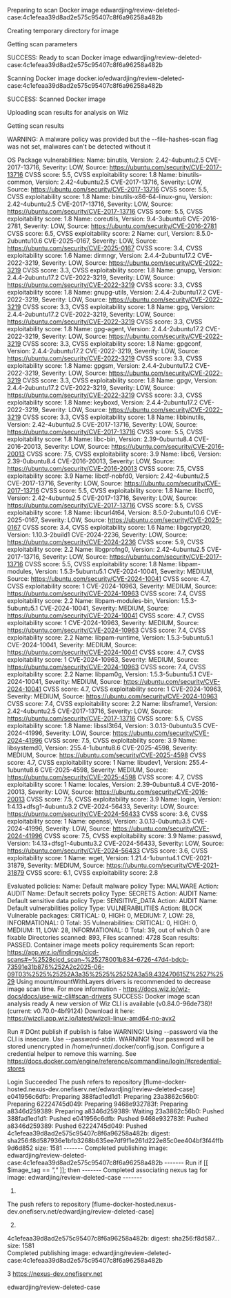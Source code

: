 Preparing to scan Docker image edwardjing/review-deleted-case:4c1efeaa39d8ad2e575c95407c8f6a96258a482b

                                                                                
Creating temporary directory for image

                                                                                
Getting scan parameters

                                                                                
SUCCESS: Ready to scan Docker image edwardjing/review-deleted-case:4c1efeaa39d8ad2e575c95407c8f6a96258a482b

                                                                                
Scanning Docker image docker.io/edwardjing/review-deleted-case:4c1efeaa39d8ad2e575c95407c8f6a96258a482b

                                                                                
SUCCESS: Scanned Docker image

                                                                                
Uploading scan results for analysis on Wiz

                                                                                
Getting scan results

                                                                                
WARNING: A malware policy was provided but the --file-hashes-scan flag was not set, malwares can't be detected without it

                                                                                
OS Package vulnerabilities:
    Name: binutils, Version: 2.42-4ubuntu2.5
        CVE-2017-13716, Severity: LOW, Source: https://ubuntu.com/security/CVE-2017-13716
            CVSS score: 5.5, CVSS exploitability score: 1.8
    Name: binutils-common, Version: 2.42-4ubuntu2.5
        CVE-2017-13716, Severity: LOW, Source: https://ubuntu.com/security/CVE-2017-13716
            CVSS score: 5.5, CVSS exploitability score: 1.8
    Name: binutils-x86-64-linux-gnu, Version: 2.42-4ubuntu2.5
        CVE-2017-13716, Severity: LOW, Source: https://ubuntu.com/security/CVE-2017-13716
            CVSS score: 5.5, CVSS exploitability score: 1.8
    Name: coreutils, Version: 9.4-3ubuntu6
        CVE-2016-2781, Severity: LOW, Source: https://ubuntu.com/security/CVE-2016-2781
            CVSS score: 6.5, CVSS exploitability score: 2
    Name: curl, Version: 8.5.0-2ubuntu10.6
        CVE-2025-0167, Severity: LOW, Source: https://ubuntu.com/security/CVE-2025-0167
            CVSS score: 3.4, CVSS exploitability score: 1.6
    Name: dirmngr, Version: 2.4.4-2ubuntu17.2
        CVE-2022-3219, Severity: LOW, Source: https://ubuntu.com/security/CVE-2022-3219
            CVSS score: 3.3, CVSS exploitability score: 1.8
    Name: gnupg, Version: 2.4.4-2ubuntu17.2
        CVE-2022-3219, Severity: LOW, Source: https://ubuntu.com/security/CVE-2022-3219
            CVSS score: 3.3, CVSS exploitability score: 1.8
    Name: gnupg-utils, Version: 2.4.4-2ubuntu17.2
        CVE-2022-3219, Severity: LOW, Source: https://ubuntu.com/security/CVE-2022-3219
            CVSS score: 3.3, CVSS exploitability score: 1.8
    Name: gpg, Version: 2.4.4-2ubuntu17.2
        CVE-2022-3219, Severity: LOW, Source: https://ubuntu.com/security/CVE-2022-3219
            CVSS score: 3.3, CVSS exploitability score: 1.8
    Name: gpg-agent, Version: 2.4.4-2ubuntu17.2
        CVE-2022-3219, Severity: LOW, Source: https://ubuntu.com/security/CVE-2022-3219
            CVSS score: 3.3, CVSS exploitability score: 1.8
    Name: gpgconf, Version: 2.4.4-2ubuntu17.2
        CVE-2022-3219, Severity: LOW, Source: https://ubuntu.com/security/CVE-2022-3219
            CVSS score: 3.3, CVSS exploitability score: 1.8
    Name: gpgsm, Version: 2.4.4-2ubuntu17.2
        CVE-2022-3219, Severity: LOW, Source: https://ubuntu.com/security/CVE-2022-3219
            CVSS score: 3.3, CVSS exploitability score: 1.8
    Name: gpgv, Version: 2.4.4-2ubuntu17.2
        CVE-2022-3219, Severity: LOW, Source: https://ubuntu.com/security/CVE-2022-3219
            CVSS score: 3.3, CVSS exploitability score: 1.8
    Name: keyboxd, Version: 2.4.4-2ubuntu17.2
        CVE-2022-3219, Severity: LOW, Source: https://ubuntu.com/security/CVE-2022-3219
            CVSS score: 3.3, CVSS exploitability score: 1.8
    Name: libbinutils, Version: 2.42-4ubuntu2.5
        CVE-2017-13716, Severity: LOW, Source: https://ubuntu.com/security/CVE-2017-13716
            CVSS score: 5.5, CVSS exploitability score: 1.8
    Name: libc-bin, Version: 2.39-0ubuntu8.4
        CVE-2016-20013, Severity: LOW, Source: https://ubuntu.com/security/CVE-2016-20013
            CVSS score: 7.5, CVSS exploitability score: 3.9
    Name: libc6, Version: 2.39-0ubuntu8.4
        CVE-2016-20013, Severity: LOW, Source: https://ubuntu.com/security/CVE-2016-20013
            CVSS score: 7.5, CVSS exploitability score: 3.9
    Name: libctf-nobfd0, Version: 2.42-4ubuntu2.5
        CVE-2017-13716, Severity: LOW, Source: https://ubuntu.com/security/CVE-2017-13716
            CVSS score: 5.5, CVSS exploitability score: 1.8
    Name: libctf0, Version: 2.42-4ubuntu2.5
        CVE-2017-13716, Severity: LOW, Source: https://ubuntu.com/security/CVE-2017-13716
            CVSS score: 5.5, CVSS exploitability score: 1.8
    Name: libcurl4t64, Version: 8.5.0-2ubuntu10.6
        CVE-2025-0167, Severity: LOW, Source: https://ubuntu.com/security/CVE-2025-0167
            CVSS score: 3.4, CVSS exploitability score: 1.6
    Name: libgcrypt20, Version: 1.10.3-2build1
        CVE-2024-2236, Severity: LOW, Source: https://ubuntu.com/security/CVE-2024-2236
            CVSS score: 5.9, CVSS exploitability score: 2.2
    Name: libgprofng0, Version: 2.42-4ubuntu2.5
        CVE-2017-13716, Severity: LOW, Source: https://ubuntu.com/security/CVE-2017-13716
            CVSS score: 5.5, CVSS exploitability score: 1.8
    Name: libpam-modules, Version: 1.5.3-5ubuntu5.1
        CVE-2024-10041, Severity: MEDIUM, Source: https://ubuntu.com/security/CVE-2024-10041
            CVSS score: 4.7, CVSS exploitability score: 1
        CVE-2024-10963, Severity: MEDIUM, Source: https://ubuntu.com/security/CVE-2024-10963
            CVSS score: 7.4, CVSS exploitability score: 2.2
    Name: libpam-modules-bin, Version: 1.5.3-5ubuntu5.1
        CVE-2024-10041, Severity: MEDIUM, Source: https://ubuntu.com/security/CVE-2024-10041
            CVSS score: 4.7, CVSS exploitability score: 1
        CVE-2024-10963, Severity: MEDIUM, Source: https://ubuntu.com/security/CVE-2024-10963
            CVSS score: 7.4, CVSS exploitability score: 2.2
    Name: libpam-runtime, Version: 1.5.3-5ubuntu5.1
        CVE-2024-10041, Severity: MEDIUM, Source: https://ubuntu.com/security/CVE-2024-10041
            CVSS score: 4.7, CVSS exploitability score: 1
        CVE-2024-10963, Severity: MEDIUM, Source: https://ubuntu.com/security/CVE-2024-10963
            CVSS score: 7.4, CVSS exploitability score: 2.2
    Name: libpam0g, Version: 1.5.3-5ubuntu5.1
        CVE-2024-10041, Severity: MEDIUM, Source: https://ubuntu.com/security/CVE-2024-10041
            CVSS score: 4.7, CVSS exploitability score: 1
        CVE-2024-10963, Severity: MEDIUM, Source: https://ubuntu.com/security/CVE-2024-10963
            CVSS score: 7.4, CVSS exploitability score: 2.2
    Name: libsframe1, Version: 2.42-4ubuntu2.5
        CVE-2017-13716, Severity: LOW, Source: https://ubuntu.com/security/CVE-2017-13716
            CVSS score: 5.5, CVSS exploitability score: 1.8
    Name: libssl3t64, Version: 3.0.13-0ubuntu3.5
        CVE-2024-41996, Severity: LOW, Source: https://ubuntu.com/security/CVE-2024-41996
            CVSS score: 7.5, CVSS exploitability score: 3.9
    Name: libsystemd0, Version: 255.4-1ubuntu8.6
        CVE-2025-4598, Severity: MEDIUM, Source: https://ubuntu.com/security/CVE-2025-4598
            CVSS score: 4.7, CVSS exploitability score: 1
    Name: libudev1, Version: 255.4-1ubuntu8.6
        CVE-2025-4598, Severity: MEDIUM, Source: https://ubuntu.com/security/CVE-2025-4598
            CVSS score: 4.7, CVSS exploitability score: 1
    Name: locales, Version: 2.39-0ubuntu8.4
        CVE-2016-20013, Severity: LOW, Source: https://ubuntu.com/security/CVE-2016-20013
            CVSS score: 7.5, CVSS exploitability score: 3.9
    Name: login, Version: 1:4.13+dfsg1-4ubuntu3.2
        CVE-2024-56433, Severity: LOW, Source: https://ubuntu.com/security/CVE-2024-56433
            CVSS score: 3.6, CVSS exploitability score: 1
    Name: openssl, Version: 3.0.13-0ubuntu3.5
        CVE-2024-41996, Severity: LOW, Source: https://ubuntu.com/security/CVE-2024-41996
            CVSS score: 7.5, CVSS exploitability score: 3.9
    Name: passwd, Version: 1:4.13+dfsg1-4ubuntu3.2
        CVE-2024-56433, Severity: LOW, Source: https://ubuntu.com/security/CVE-2024-56433
            CVSS score: 3.6, CVSS exploitability score: 1
    Name: wget, Version: 1.21.4-1ubuntu4.1
        CVE-2021-31879, Severity: MEDIUM, Source: https://ubuntu.com/security/CVE-2021-31879
            CVSS score: 6.1, CVSS exploitability score: 2.8

Evaluated policies:
    Name: Default malware policy
    Type: MALWARE
    Action: AUDIT
    Name: Default secrets policy
    Type: SECRETS
    Action: AUDIT
    Name: Default sensitive data policy
    Type: SENSITIVE_DATA
    Action: AUDIT
    Name: Default vulnerabilities policy
    Type: VULNERABILITIES
    Action: BLOCK
Vulnerable packages: CRITICAL: 0, HIGH: 0, MEDIUM: 7, LOW: 28, INFORMATIONAL: 0
    Total: 35
Vulnerabilities: CRITICAL: 0, HIGH: 0, MEDIUM: 11, LOW: 28, INFORMATIONAL: 0
    Total: 39, out of which 0 are fixable
Directories scanned: 893, Files scanned: 4728
Scan results: PASSED. Container image meets policy requirements
Scan report: https://app.wiz.io/findings/cicd-scans#~%2528cicd_scan~%25278001b834-6726-47d4-bdcb-73591e31b876%252A2c2025-06-09T03%2525%25252A3a35%2525%25252A3a59.432470615Z%2527%2529
Using mount/mountWithLayers drivers is recommended to decrease image scan time. For more information - https://docs.wiz.io/wiz-docs/docs/use-wiz-cli#scan-drivers
SUCCESS: Docker image scan analysis ready
A new version of Wiz CLI is available (v0.84.0-96de738)! (current: v0.70.0-4bf9124)
Download it here:
	https://wizcli.app.wiz.io/latest/wizcli-linux-amd64-no-avx2

Run # DOnt publish if publish is false
WARNING! Using --password via the CLI is insecure. Use --password-stdin.
WARNING! Your password will be stored unencrypted in /home/runner/.docker/config.json.
Configure a credential helper to remove this warning. See
https://docs.docker.com/engine/reference/commandline/login/#credential-stores

Login Succeeded
The push refers to repository [flume-docker-hosted.nexus-dev.onefiserv.net/edwardjing/review-deleted-case]
e041956c6dfb: Preparing
388fad1ed1d1: Preparing
23a3862c56b0: Preparing
62224745d049: Preparing
9468e932783f: Preparing
a8346d259389: Preparing
a8346d259389: Waiting
23a3862c56b0: Pushed
388fad1ed1d1: Pushed
e041956c6dfb: Pushed
9468e932783f: Pushed
a8346d259389: Pushed
62224745d049: Pushed
4c1efeaa39d8ad2e575c95407c8f6a96258a482b: digest: sha256:f8d587936e1bfb3268b635ee7df9f1e261d222e85c0ee404bf3f44ffb9d6d852 size: 1581
------- Completed publishing image: edwardjing/review-deleted-case:4c1efeaa39d8ad2e575c95407c8f6a96258a482b -------
Run if [[ $image_tag == *","* ]]; then
------- Completed associating nexus tag for image: edwardjing/review-deleted-case -------


1) 
The push refers to repository [flume-docker-hosted.nexus-dev.onefiserv.net/edwardjing/review-deleted-case]

2)
4c1efeaa39d8ad2e575c95407c8f6a96258a482b: digest: sha256:f8d587… size: 1581  
Completed publishing image: edwardjing/review-deleted-case:4c1efeaa39d8ad2e575c95407c8f6a96258a482b

3
https://nexus-dev.onefiserv.net

edwardjing/review-deleted-case









